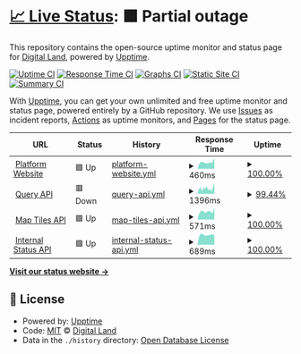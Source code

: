 # [📈 Live Status](https://digital-land.github.io/service-status): <!--live status--> **🟧 Partial outage**

This repository contains the open-source uptime monitor and status page for [Digital Land](https://digital-land.github.io), powered by [Upptime](https://github.com/upptime/upptime).

[![Uptime CI](https://github.com/digital-land/service-status/workflows/Uptime%20CI/badge.svg)](https://github.com/digital-land/service-status/actions?query=workflow%3A%22Uptime+CI%22)
[![Response Time CI](https://github.com/digital-land/service-status/workflows/Response%20Time%20CI/badge.svg)](https://github.com/digital-land/service-status/actions?query=workflow%3A%22Response+Time+CI%22)
[![Graphs CI](https://github.com/digital-land/service-status/workflows/Graphs%20CI/badge.svg)](https://github.com/digital-land/service-status/actions?query=workflow%3A%22Graphs+CI%22)
[![Static Site CI](https://github.com/digital-land/service-status/workflows/Static%20Site%20CI/badge.svg)](https://github.com/digital-land/service-status/actions?query=workflow%3A%22Static+Site+CI%22)
[![Summary CI](https://github.com/digital-land/service-status/workflows/Summary%20CI/badge.svg)](https://github.com/digital-land/service-status/actions?query=workflow%3A%22Summary+CI%22)

With [Upptime](https://upptime.js.org), you can get your own unlimited and free uptime monitor and status page, powered entirely by a GitHub repository. We use [Issues](https://github.com/digital-land/service-status/issues) as incident reports, [Actions](https://github.com/digital-land/service-status/actions) as uptime monitors, and [Pages](https://digital-land.github.io/service-status) for the status page.

<!--start: status pages-->
<!-- This summary is generated by Upptime (https://github.com/upptime/upptime) -->
<!-- Do not edit this manually, your changes will be overwritten -->
<!-- prettier-ignore -->
| URL | Status | History | Response Time | Uptime |
| --- | ------ | ------- | ------------- | ------ |
| <img alt="" src="https://icons.duckduckgo.com/ip3/www.planning.data.gov.uk.ico" height="13"> [Platform Website](https://www.planning.data.gov.uk) | 🟩 Up | [platform-website.yml](https://github.com/digital-land/service-status/commits/HEAD/history/platform-website.yml) | <details><summary><img alt="Response time graph" src="./graphs/platform-website/response-time-week.png" height="20"> 460ms</summary><br><a href="https://service-status.planning.data.gov.uk/history/platform-website"><img alt="Response time 516" src="https://img.shields.io/endpoint?url=https%3A%2F%2Fraw.githubusercontent.com%2Fdigital-land%2Fservice-status%2FHEAD%2Fapi%2Fplatform-website%2Fresponse-time.json"></a><br><a href="https://service-status.planning.data.gov.uk/history/platform-website"><img alt="24-hour response time 362" src="https://img.shields.io/endpoint?url=https%3A%2F%2Fraw.githubusercontent.com%2Fdigital-land%2Fservice-status%2FHEAD%2Fapi%2Fplatform-website%2Fresponse-time-day.json"></a><br><a href="https://service-status.planning.data.gov.uk/history/platform-website"><img alt="7-day response time 460" src="https://img.shields.io/endpoint?url=https%3A%2F%2Fraw.githubusercontent.com%2Fdigital-land%2Fservice-status%2FHEAD%2Fapi%2Fplatform-website%2Fresponse-time-week.json"></a><br><a href="https://service-status.planning.data.gov.uk/history/platform-website"><img alt="30-day response time 516" src="https://img.shields.io/endpoint?url=https%3A%2F%2Fraw.githubusercontent.com%2Fdigital-land%2Fservice-status%2FHEAD%2Fapi%2Fplatform-website%2Fresponse-time-month.json"></a><br><a href="https://service-status.planning.data.gov.uk/history/platform-website"><img alt="1-year response time 516" src="https://img.shields.io/endpoint?url=https%3A%2F%2Fraw.githubusercontent.com%2Fdigital-land%2Fservice-status%2FHEAD%2Fapi%2Fplatform-website%2Fresponse-time-year.json"></a></details> | <details><summary><a href="https://service-status.planning.data.gov.uk/history/platform-website">100.00%</a></summary><a href="https://service-status.planning.data.gov.uk/history/platform-website"><img alt="All-time uptime 99.50%" src="https://img.shields.io/endpoint?url=https%3A%2F%2Fraw.githubusercontent.com%2Fdigital-land%2Fservice-status%2FHEAD%2Fapi%2Fplatform-website%2Fuptime.json"></a><br><a href="https://service-status.planning.data.gov.uk/history/platform-website"><img alt="24-hour uptime 100.00%" src="https://img.shields.io/endpoint?url=https%3A%2F%2Fraw.githubusercontent.com%2Fdigital-land%2Fservice-status%2FHEAD%2Fapi%2Fplatform-website%2Fuptime-day.json"></a><br><a href="https://service-status.planning.data.gov.uk/history/platform-website"><img alt="7-day uptime 100.00%" src="https://img.shields.io/endpoint?url=https%3A%2F%2Fraw.githubusercontent.com%2Fdigital-land%2Fservice-status%2FHEAD%2Fapi%2Fplatform-website%2Fuptime-week.json"></a><br><a href="https://service-status.planning.data.gov.uk/history/platform-website"><img alt="30-day uptime 99.50%" src="https://img.shields.io/endpoint?url=https%3A%2F%2Fraw.githubusercontent.com%2Fdigital-land%2Fservice-status%2FHEAD%2Fapi%2Fplatform-website%2Fuptime-month.json"></a><br><a href="https://service-status.planning.data.gov.uk/history/platform-website"><img alt="1-year uptime 99.50%" src="https://img.shields.io/endpoint?url=https%3A%2F%2Fraw.githubusercontent.com%2Fdigital-land%2Fservice-status%2FHEAD%2Fapi%2Fplatform-website%2Fuptime-year.json"></a></details>
| <img alt="" src="https://icons.duckduckgo.com/ip3/datasette.planning.data.gov.uk.ico" height="13"> [Query API](https://datasette.planning.data.gov.uk) | 🟥 Down | [query-api.yml](https://github.com/digital-land/service-status/commits/HEAD/history/query-api.yml) | <details><summary><img alt="Response time graph" src="./graphs/query-api/response-time-week.png" height="20"> 1396ms</summary><br><a href="https://service-status.planning.data.gov.uk/history/query-api"><img alt="Response time 1591" src="https://img.shields.io/endpoint?url=https%3A%2F%2Fraw.githubusercontent.com%2Fdigital-land%2Fservice-status%2FHEAD%2Fapi%2Fquery-api%2Fresponse-time.json"></a><br><a href="https://service-status.planning.data.gov.uk/history/query-api"><img alt="24-hour response time 3530" src="https://img.shields.io/endpoint?url=https%3A%2F%2Fraw.githubusercontent.com%2Fdigital-land%2Fservice-status%2FHEAD%2Fapi%2Fquery-api%2Fresponse-time-day.json"></a><br><a href="https://service-status.planning.data.gov.uk/history/query-api"><img alt="7-day response time 1396" src="https://img.shields.io/endpoint?url=https%3A%2F%2Fraw.githubusercontent.com%2Fdigital-land%2Fservice-status%2FHEAD%2Fapi%2Fquery-api%2Fresponse-time-week.json"></a><br><a href="https://service-status.planning.data.gov.uk/history/query-api"><img alt="30-day response time 1591" src="https://img.shields.io/endpoint?url=https%3A%2F%2Fraw.githubusercontent.com%2Fdigital-land%2Fservice-status%2FHEAD%2Fapi%2Fquery-api%2Fresponse-time-month.json"></a><br><a href="https://service-status.planning.data.gov.uk/history/query-api"><img alt="1-year response time 1591" src="https://img.shields.io/endpoint?url=https%3A%2F%2Fraw.githubusercontent.com%2Fdigital-land%2Fservice-status%2FHEAD%2Fapi%2Fquery-api%2Fresponse-time-year.json"></a></details> | <details><summary><a href="https://service-status.planning.data.gov.uk/history/query-api">99.44%</a></summary><a href="https://service-status.planning.data.gov.uk/history/query-api"><img alt="All-time uptime 89.60%" src="https://img.shields.io/endpoint?url=https%3A%2F%2Fraw.githubusercontent.com%2Fdigital-land%2Fservice-status%2FHEAD%2Fapi%2Fquery-api%2Fuptime.json"></a><br><a href="https://service-status.planning.data.gov.uk/history/query-api"><img alt="24-hour uptime 100.00%" src="https://img.shields.io/endpoint?url=https%3A%2F%2Fraw.githubusercontent.com%2Fdigital-land%2Fservice-status%2FHEAD%2Fapi%2Fquery-api%2Fuptime-day.json"></a><br><a href="https://service-status.planning.data.gov.uk/history/query-api"><img alt="7-day uptime 99.44%" src="https://img.shields.io/endpoint?url=https%3A%2F%2Fraw.githubusercontent.com%2Fdigital-land%2Fservice-status%2FHEAD%2Fapi%2Fquery-api%2Fuptime-week.json"></a><br><a href="https://service-status.planning.data.gov.uk/history/query-api"><img alt="30-day uptime 89.60%" src="https://img.shields.io/endpoint?url=https%3A%2F%2Fraw.githubusercontent.com%2Fdigital-land%2Fservice-status%2FHEAD%2Fapi%2Fquery-api%2Fuptime-month.json"></a><br><a href="https://service-status.planning.data.gov.uk/history/query-api"><img alt="1-year uptime 89.60%" src="https://img.shields.io/endpoint?url=https%3A%2F%2Fraw.githubusercontent.com%2Fdigital-land%2Fservice-status%2FHEAD%2Fapi%2Fquery-api%2Fuptime-year.json"></a></details>
| <img alt="" src="https://icons.duckduckgo.com/ip3/datasette-tiles.planning.data.gov.uk.ico" height="13"> [Map Tiles API](https://datasette-tiles.planning.data.gov.uk) | 🟩 Up | [map-tiles-api.yml](https://github.com/digital-land/service-status/commits/HEAD/history/map-tiles-api.yml) | <details><summary><img alt="Response time graph" src="./graphs/map-tiles-api/response-time-week.png" height="20"> 571ms</summary><br><a href="https://service-status.planning.data.gov.uk/history/map-tiles-api"><img alt="Response time 712" src="https://img.shields.io/endpoint?url=https%3A%2F%2Fraw.githubusercontent.com%2Fdigital-land%2Fservice-status%2FHEAD%2Fapi%2Fmap-tiles-api%2Fresponse-time.json"></a><br><a href="https://service-status.planning.data.gov.uk/history/map-tiles-api"><img alt="24-hour response time 471" src="https://img.shields.io/endpoint?url=https%3A%2F%2Fraw.githubusercontent.com%2Fdigital-land%2Fservice-status%2FHEAD%2Fapi%2Fmap-tiles-api%2Fresponse-time-day.json"></a><br><a href="https://service-status.planning.data.gov.uk/history/map-tiles-api"><img alt="7-day response time 571" src="https://img.shields.io/endpoint?url=https%3A%2F%2Fraw.githubusercontent.com%2Fdigital-land%2Fservice-status%2FHEAD%2Fapi%2Fmap-tiles-api%2Fresponse-time-week.json"></a><br><a href="https://service-status.planning.data.gov.uk/history/map-tiles-api"><img alt="30-day response time 712" src="https://img.shields.io/endpoint?url=https%3A%2F%2Fraw.githubusercontent.com%2Fdigital-land%2Fservice-status%2FHEAD%2Fapi%2Fmap-tiles-api%2Fresponse-time-month.json"></a><br><a href="https://service-status.planning.data.gov.uk/history/map-tiles-api"><img alt="1-year response time 712" src="https://img.shields.io/endpoint?url=https%3A%2F%2Fraw.githubusercontent.com%2Fdigital-land%2Fservice-status%2FHEAD%2Fapi%2Fmap-tiles-api%2Fresponse-time-year.json"></a></details> | <details><summary><a href="https://service-status.planning.data.gov.uk/history/map-tiles-api">100.00%</a></summary><a href="https://service-status.planning.data.gov.uk/history/map-tiles-api"><img alt="All-time uptime 100.00%" src="https://img.shields.io/endpoint?url=https%3A%2F%2Fraw.githubusercontent.com%2Fdigital-land%2Fservice-status%2FHEAD%2Fapi%2Fmap-tiles-api%2Fuptime.json"></a><br><a href="https://service-status.planning.data.gov.uk/history/map-tiles-api"><img alt="24-hour uptime 100.00%" src="https://img.shields.io/endpoint?url=https%3A%2F%2Fraw.githubusercontent.com%2Fdigital-land%2Fservice-status%2FHEAD%2Fapi%2Fmap-tiles-api%2Fuptime-day.json"></a><br><a href="https://service-status.planning.data.gov.uk/history/map-tiles-api"><img alt="7-day uptime 100.00%" src="https://img.shields.io/endpoint?url=https%3A%2F%2Fraw.githubusercontent.com%2Fdigital-land%2Fservice-status%2FHEAD%2Fapi%2Fmap-tiles-api%2Fuptime-week.json"></a><br><a href="https://service-status.planning.data.gov.uk/history/map-tiles-api"><img alt="30-day uptime 100.00%" src="https://img.shields.io/endpoint?url=https%3A%2F%2Fraw.githubusercontent.com%2Fdigital-land%2Fservice-status%2FHEAD%2Fapi%2Fmap-tiles-api%2Fuptime-month.json"></a><br><a href="https://service-status.planning.data.gov.uk/history/map-tiles-api"><img alt="1-year uptime 100.00%" src="https://img.shields.io/endpoint?url=https%3A%2F%2Fraw.githubusercontent.com%2Fdigital-land%2Fservice-status%2FHEAD%2Fapi%2Fmap-tiles-api%2Fuptime-year.json"></a></details>
| <img alt="" src="https://icons.duckduckgo.com/ip3/status.planning.data.gov.uk.ico" height="13"> [Internal Status API](https://status.planning.data.gov.uk) | 🟩 Up | [internal-status-api.yml](https://github.com/digital-land/service-status/commits/HEAD/history/internal-status-api.yml) | <details><summary><img alt="Response time graph" src="./graphs/internal-status-api/response-time-week.png" height="20"> 689ms</summary><br><a href="https://service-status.planning.data.gov.uk/history/internal-status-api"><img alt="Response time 825" src="https://img.shields.io/endpoint?url=https%3A%2F%2Fraw.githubusercontent.com%2Fdigital-land%2Fservice-status%2FHEAD%2Fapi%2Finternal-status-api%2Fresponse-time.json"></a><br><a href="https://service-status.planning.data.gov.uk/history/internal-status-api"><img alt="24-hour response time 663" src="https://img.shields.io/endpoint?url=https%3A%2F%2Fraw.githubusercontent.com%2Fdigital-land%2Fservice-status%2FHEAD%2Fapi%2Finternal-status-api%2Fresponse-time-day.json"></a><br><a href="https://service-status.planning.data.gov.uk/history/internal-status-api"><img alt="7-day response time 689" src="https://img.shields.io/endpoint?url=https%3A%2F%2Fraw.githubusercontent.com%2Fdigital-land%2Fservice-status%2FHEAD%2Fapi%2Finternal-status-api%2Fresponse-time-week.json"></a><br><a href="https://service-status.planning.data.gov.uk/history/internal-status-api"><img alt="30-day response time 825" src="https://img.shields.io/endpoint?url=https%3A%2F%2Fraw.githubusercontent.com%2Fdigital-land%2Fservice-status%2FHEAD%2Fapi%2Finternal-status-api%2Fresponse-time-month.json"></a><br><a href="https://service-status.planning.data.gov.uk/history/internal-status-api"><img alt="1-year response time 825" src="https://img.shields.io/endpoint?url=https%3A%2F%2Fraw.githubusercontent.com%2Fdigital-land%2Fservice-status%2FHEAD%2Fapi%2Finternal-status-api%2Fresponse-time-year.json"></a></details> | <details><summary><a href="https://service-status.planning.data.gov.uk/history/internal-status-api">100.00%</a></summary><a href="https://service-status.planning.data.gov.uk/history/internal-status-api"><img alt="All-time uptime 99.89%" src="https://img.shields.io/endpoint?url=https%3A%2F%2Fraw.githubusercontent.com%2Fdigital-land%2Fservice-status%2FHEAD%2Fapi%2Finternal-status-api%2Fuptime.json"></a><br><a href="https://service-status.planning.data.gov.uk/history/internal-status-api"><img alt="24-hour uptime 100.00%" src="https://img.shields.io/endpoint?url=https%3A%2F%2Fraw.githubusercontent.com%2Fdigital-land%2Fservice-status%2FHEAD%2Fapi%2Finternal-status-api%2Fuptime-day.json"></a><br><a href="https://service-status.planning.data.gov.uk/history/internal-status-api"><img alt="7-day uptime 100.00%" src="https://img.shields.io/endpoint?url=https%3A%2F%2Fraw.githubusercontent.com%2Fdigital-land%2Fservice-status%2FHEAD%2Fapi%2Finternal-status-api%2Fuptime-week.json"></a><br><a href="https://service-status.planning.data.gov.uk/history/internal-status-api"><img alt="30-day uptime 99.89%" src="https://img.shields.io/endpoint?url=https%3A%2F%2Fraw.githubusercontent.com%2Fdigital-land%2Fservice-status%2FHEAD%2Fapi%2Finternal-status-api%2Fuptime-month.json"></a><br><a href="https://service-status.planning.data.gov.uk/history/internal-status-api"><img alt="1-year uptime 99.89%" src="https://img.shields.io/endpoint?url=https%3A%2F%2Fraw.githubusercontent.com%2Fdigital-land%2Fservice-status%2FHEAD%2Fapi%2Finternal-status-api%2Fuptime-year.json"></a></details>

<!--end: status pages-->

[**Visit our status website →**](https://digital-land.github.io/service-status)

## 📄 License

- Powered by: [Upptime](https://github.com/upptime/upptime)
- Code: [MIT](./LICENSE) © [Digital Land](https://digital-land.github.io)
- Data in the `./history` directory: [Open Database License](https://opendatacommons.org/licenses/odbl/1-0/)
